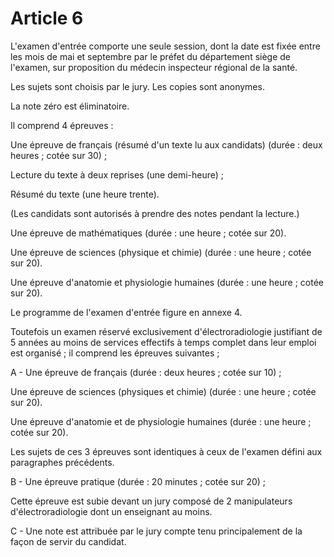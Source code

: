 # Article 6

L'examen d'entrée comporte une seule session, dont la date est fixée entre les mois de mai et septembre par le préfet du département siège de l'examen, sur proposition du médecin inspecteur régional de la santé.

Les sujets sont choisis par le jury. Les copies sont anonymes.

La note zéro est éliminatoire.

Il comprend 4 épreuves :

Une épreuve de français (résumé d'un texte lu aux candidats) (durée : deux heures ; cotée sur 30) ;

Lecture du texte à deux reprises (une demi-heure) ;

Résumé du texte (une heure trente).

(Les candidats sont autorisés à prendre des notes pendant la lecture.)

Une épreuve de mathématiques (durée : une heure ; cotée sur 20).

Une épreuve de sciences (physique et chimie) (durée : une heure ; cotée sur 20).

Une épreuve d'anatomie et physiologie humaines (durée : une heure ; cotée sur 20).

Le programme de l'examen d'entrée figure en annexe 4.

Toutefois un examen réservé exclusivement d'électroradiologie justifiant de 5 années au moins de services effectifs à temps complet dans leur emploi est organisé ; il comprend les épreuves suivantes ;

A - Une épreuve de français (durée : deux heures ; cotée sur 10) ;

Une épreuve de sciences (physiques et chimie) (durée : une heure ; cotée sur 20).

Une épreuve d'anatomie et de physiologie humaines (durée : une heure ; cotée sur 20).

Les sujets de ces 3 épreuves sont identiques à ceux de l'examen défini aux paragraphes précédents.

B - Une épreuve pratique (durée : 20 minutes ; cotée sur 20) ;

Cette épreuve est subie devant un jury composé de 2 manipulateurs d'électroradiologie dont un enseignant au moins.

C - Une note est attribuée par le jury compte tenu principalement de la façon de servir du candidat.
